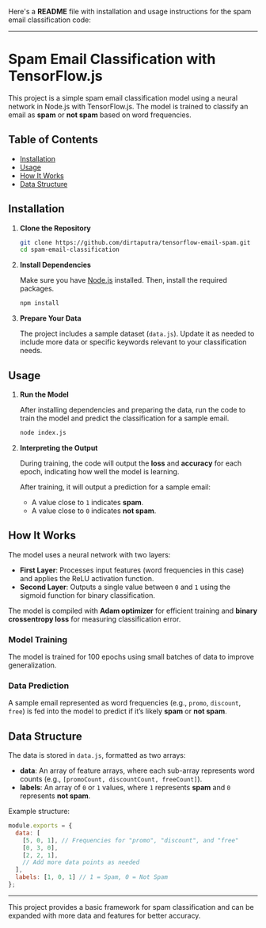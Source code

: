 Here's a **README** file with installation and usage instructions for the spam email classification code:

---

# Spam Email Classification with TensorFlow.js

This project is a simple spam email classification model using a neural network in Node.js with TensorFlow.js. The model is trained to classify an email as **spam** or **not spam** based on word frequencies.

## Table of Contents
- [Installation](#installation)
- [Usage](#usage)
- [How It Works](#how-it-works)
- [Data Structure](#data-structure)

## Installation

1. **Clone the Repository**

   ```bash
   git clone https://github.com/dirtaputra/tensorflow-email-spam.git
   cd spam-email-classification
   ```

2. **Install Dependencies**

   Make sure you have [Node.js](https://nodejs.org/) installed. Then, install the required packages.

   ```bash
   npm install
   ```

3. **Prepare Your Data**

   The project includes a sample dataset (`data.js`). Update it as needed to include more data or specific keywords relevant to your classification needs.

## Usage

1. **Run the Model**

   After installing dependencies and preparing the data, run the code to train the model and predict the classification for a sample email.

   ```bash
   node index.js
   ```

2. **Interpreting the Output**

   During training, the code will output the **loss** and **accuracy** for each epoch, indicating how well the model is learning.

   After training, it will output a prediction for a sample email:
   - A value close to `1` indicates **spam**.
   - A value close to `0` indicates **not spam**.

## How It Works

The model uses a neural network with two layers:
- **First Layer**: Processes input features (word frequencies in this case) and applies the ReLU activation function.
- **Second Layer**: Outputs a single value between `0` and `1` using the sigmoid function for binary classification.

The model is compiled with **Adam optimizer** for efficient training and **binary crossentropy loss** for measuring classification error.

### Model Training

The model is trained for 100 epochs using small batches of data to improve generalization.

### Data Prediction

A sample email represented as word frequencies (e.g., `promo`, `discount`, `free`) is fed into the model to predict if it’s likely **spam** or **not spam**.

## Data Structure

The data is stored in `data.js`, formatted as two arrays:
- **data**: An array of feature arrays, where each sub-array represents word counts (e.g., `[promoCount, discountCount, freeCount]`).
- **labels**: An array of `0` or `1` values, where `1` represents **spam** and `0` represents **not spam**.

Example structure:

```javascript
module.exports = {
  data: [
    [5, 0, 1], // Frequencies for "promo", "discount", and "free"
    [0, 3, 0],
    [2, 2, 1],
    // Add more data points as needed
  ],
  labels: [1, 0, 1] // 1 = Spam, 0 = Not Spam
};
```

---

This project provides a basic framework for spam classification and can be expanded with more data and features for better accuracy.